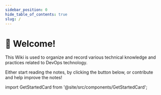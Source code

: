```yaml
---
sidebar_position: 0
hide_table_of_contents: true
slug: /
---
```

# 👋 Welcome!

This Wiki is used to organize and record various technical knowledge and practices related to DevOps technology.

Either start reading the notes, by clicking the button below, or contribute and help improve the notes!

<!-- truncate -->

import GetStartedCard from '@site/src/components/GetStartedCard';

<!-- 关闭docs -->
<!-- ## Quickstart

<div className="grid xl:grid-cols-6 gap-4">

<GetStartedCard
  title="Kubernetes"
  className="xl:col-span-2 from-[#21D4FD] to-[#B721FF]"
  getStartedLink="/Kubernetes"
  bgClassName="h-480 rotate-[-28deg] right-[-48px] bottom-[-6rem]"
/>
<GetStartedCard
  title="Infrastructure-as-Code"
  className="xl:col-span-2 from-[#0093E9] to-[#80D0C7]"
  getStartedLink="/Infrastructure-as-Code"
  bgClassName="h-48 rotate-[-28deg] right-[-48px] bottom-[-6rem]"
/>
<GetStartedCard
  title="GitOps"
  className="xl:col-span-2 from-[#FF2525] to-[#FFE53B]"
  getStartedLink="/GitOps"
  bgClassName="h-48 rotate-[-28deg] right-[-48px] bottom-[-6rem]"
/>
</div> -->

<!-- ## [Roadmaps](https://roadmap.sh/devops) -->
<!-- <iframe src="https://roadmap.sh/devops" scrolling="no" height="2700" width="100%" frameborder="0"></iframe> -->
